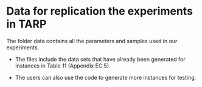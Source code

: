 # Data for replication the experiments in TARP

The folder data contains all the parameters and samples used in our experiments.

* The files include the data sets that have already been generated for instances in Table 11 (Appendix EC.5).   

* The users can also use the code to generate more instances for testing.
